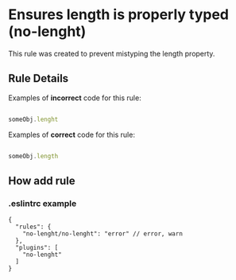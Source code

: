 # Ensures length is properly typed (no-lenght)

This rule was created to prevent mistyping the length property.


## Rule Details

Examples of **incorrect** code for this rule:

```js

someObj.lenght

```

Examples of **correct** code for this rule:

```js

someObj.length

```

## How add rule

### .eslintrc example
```
{
  "rules": {
    "no-lenght/no-lenght": "error" // error, warn
  },
  "plugins": [
    "no-lenght"
  ]
}
```